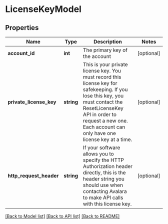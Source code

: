 # LicenseKeyModel

## Properties
Name | Type | Description | Notes
------------ | ------------- | ------------- | -------------
**account_id** | **int** | The primary key of the account | [optional] 
**private_license_key** | **string** | This is your private license key.  You must record this license key for safekeeping.  If you lose this key, you must contact the ResetLicenseKey API in order to request a new one.  Each account can only have one license key at a time. | [optional] 
**http_request_header** | **string** | If your software allows you to specify the HTTP Authorization header directly, this is the header string you  should use when contacting Avalara to make API calls with this license key. | [optional] 

[[Back to Model list]](../README.md#documentation-for-models) [[Back to API list]](../README.md#documentation-for-api-endpoints) [[Back to README]](../README.md)


